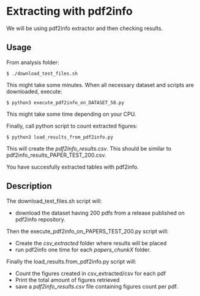 # Extracting with pdf2info

We will be using pdf2info extractor and then checking results.

## Usage

From analysis folder:

```console
$ ./download_test_files.sh
```

This might take some minutes. 
When all necessary dataset and scripts are downloaded, execute:

```console
$ python3 execute_pdf2info_on_DATASET_50.py
```

This might take some time depending on your CPU.

Finally, call python script to count extracted figures:

```console
$ python3 load_results_from_pdf2info.py
```

This will create the  *pdf2info_results.csv*.
This should be similar to pdf2info_results_PAPER_TEST_200.csv.

You have succesfully extracted tables with pdf2info.

## Description

The download_test_files.sh script will:
- download the dataset having 200 pdfs from a release published on pdf2info repository.

Then the execute_pdf2info_on_PAPERS_TEST_200.py script will:
- Create the *csv_extracted* folder where results will be placed
- run pdf2info one time for each *papers_chunkX* folder.

Finally the load_results.from_pdf2info.py script will:
- Count the figures created in csv_extracted/csv for each pdf
- Print the total amount of figures retrieved
- save a *pdf2info_results.csv* file containing figures count per pdf.
